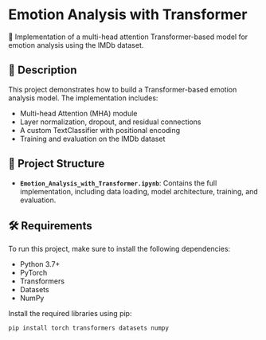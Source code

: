 # Emotion Analysis with Transformer

🚀 Implementation of a multi-head attention Transformer-based model for emotion analysis using the IMDb dataset.

## 📝 Description
This project demonstrates how to build a Transformer-based emotion analysis model. The implementation includes:
- Multi-head Attention (MHA) module
- Layer normalization, dropout, and residual connections
- A custom TextClassifier with positional encoding
- Training and evaluation on the IMDb dataset

## 📁 Project Structure
- **`Emotion_Analysis_with_Transformer.ipynb`**: Contains the full implementation, including data loading, model architecture, training, and evaluation.

## 🛠️ Requirements
To run this project, make sure to install the following dependencies:
- Python 3.7+
- PyTorch
- Transformers
- Datasets
- NumPy

Install the required libraries using pip:
```bash
pip install torch transformers datasets numpy
